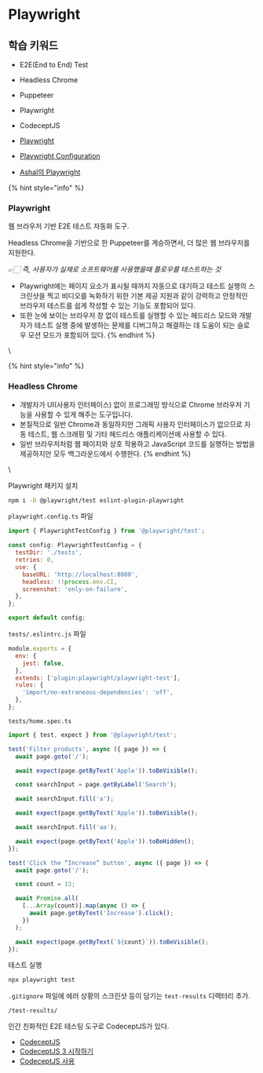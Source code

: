 # Playwright

## 학습 키워드

* E2E(End to End) Test
* Headless Chrome
* Puppeteer
* Playwright
* CodeceptJS



* [Playwright](https://playwright.dev/)
* [Playwright Configuration](https://playwright.dev/docs/test-configuration)
* [Ashal의 Playwright](https://github.com/ahastudio/til/blob/main/test/playwright.md)

{% hint style="info" %}
### Playwright

웹 브라우저 기반 E2E 테스트 자동화 도구.

Headless Chrome을 기반으로 한 Puppeteer를 계승하면서, 더 많은 웹 브라우저를 지원한다.

_👉🏻 즉, 사용자가 실제로 소프트웨어를 사용했을때 플로우를 테스트하는 것_

* Playwright에는 페이지 요소가 표시될 때까지 자동으로 대기하고 테스트 실행의 스크린샷을 찍고 비디오를 녹화하기 위한 기본 제공 지원과 같이 강력하고 안정적인 브라우저 테스트를 쉽게 작성할 수 있는 기능도 포함되어 있다.
* 또한 눈에 보이는 브라우저 창 없이 테스트를 실행할 수 있는 헤드리스 모드와 개발자가 테스트 실행 중에 발생하는 문제를 디버그하고 해결하는 데 도움이 되는 슬로우 모션 모드가 포함되어 있다.
{% endhint %}

\


{% hint style="info" %}
### Headless Chrome

* 개발자가 UI(사용자 인터페이스) 없이 프로그래밍 방식으로 Chrome 브라우저 기능을 사용할 수 있게 해주는 도구입니다.
* 본질적으로 일반 Chrome과 동일하지만 그래픽 사용자 인터페이스가 없으므로 자동 테스트, 웹 스크래핑 및 기타 헤드리스 애플리케이션에 사용할 수 있다.
* 일반 브라우저처럼 웹 페이지와 상호 작용하고 JavaScript 코드를 실행하는 방법을 제공하지만 모두 백그라운드에서 수행한다.
{% endhint %}

\


Playwright 패키지 설치

```bash
npm i -D @playwright/test eslint-plugin-playwright
```

`playwright.config.ts` 파일

```jsx
import { PlaywrightTestConfig } from '@playwright/test';

const config: PlaywrightTestConfig = {
  testDir: './tests',
  retries: 0,
  use: {
    baseURL: 'http://localhost:8080',
    headless: !!process.env.CI,
    screenshot: 'only-on-failure',
  },
};

export default config;
```

`tests/.eslintrc.js` 파일

```jsx
module.exports = {
  env: {
    jest: false,
  },
  extends: ['plugin:playwright/playwright-test'],
  rules: {
    'import/no-extraneous-dependencies': 'off',
  },
};
```

`tests/home.spec.ts`

```jsx
import { test, expect } from '@playwright/test';

test('Filter products', async ({ page }) => {
  await page.goto('/');

  await expect(page.getByText('Apple')).toBeVisible();

  const searchInput = page.getByLabel('Search');

  await searchInput.fill('a');

  await expect(page.getByText('Apple')).toBeVisible();

  await searchInput.fill('aa');

  await expect(page.getByText('Apple')).toBeHidden();
});

test('Click the “Increase” button', async ({ page }) => {
  await page.goto('/');

  const count = 13;

  await Promise.all(
    [...Array(count)].map(async () => {
      await page.getByText('Increase').click();
    })
  );

  await expect(page.getByText(`${count}`)).toBeVisible();
});
```

테스트 실행

```bash
npx playwright test
```

`.gitignore` 파일에 에러 상황의 스크린샷 등이 담기는 `test-results` 디렉터리 추가.

```
/test-results/
```

인간 친화적인 E2E 테스팅 도구로 CodeceptJS가 있다.

* [CodeceptJS](https://codecept.io/)
* [CodeceptJS 3 시작하기](https://github.com/ahastudio/til/blob/main/test/20201207-codeceptjs.md)
* [CodeceptJS 사용](https://github.com/ahastudio/CodingLife/tree/main/20211012/react#codeceptjs-%EC%82%AC%EC%9A%A9)
